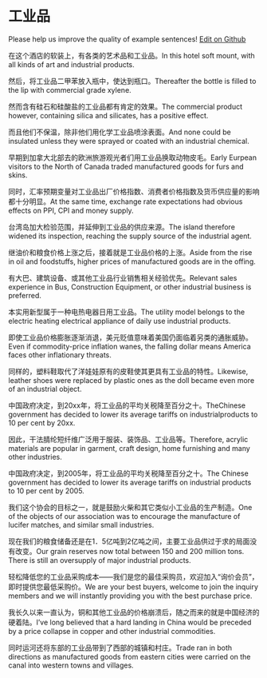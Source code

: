 # 工业品

Please help us improve the quality of example sentences! [Edit on Github](https://github.com/jiyushe/jiyu-example-sentence-source/blob/main/chinese/gongyepin.md)

<p><span class="chinese">在这个酒店的软装上，有各类的艺术品和工业品。</span><span class="english">In this hotel soft mount, with all kinds of art and industrial products.</span></p>

<p><span class="chinese">然后，将工业品二甲苯放入瓶中，使达到瓶口。</span><span class="english">Thereafter the bottle is filled to the lip with commercial grade xylene.</span></p>

<p><span class="chinese">然而含有硅石和硅酸盐的工业品都有肯定的效果。</span><span class="english">The commercial product however, containing silica and silicates, has a positive effect.</span></p>

<p><span class="chinese">而且他们不保温，除非他们用化学工业品喷涂表面。</span><span class="english">And none could be insulated unless they were sprayed or coated with an industrial chemical.</span></p>

<p><span class="chinese">早期到加拿大北部去的欧洲旅游观光者们用工业品换取动物皮毛。</span><span class="english">Early Eurpean visitors to the North of Canada traded manufactured goods for furs and skins.</span></p>

<p><span class="chinese">同时，汇率预期变量对工业品出厂价格指数、消费者价格指数及货币供应量的影响都十分明显。</span><span class="english">At the same time, exchange rate expectations had obvious effects on PPI, CPI and money supply.</span></p>

<p><span class="chinese">台湾岛加大检验范围，并延伸到工业品的供应来源。</span><span class="english">The island therefore widened its inspection, reaching the supply source of the industrial agent.</span></p>

<p><span class="chinese">继油价和粮食价格上涨之后，接着就是工业品价格的上涨。</span><span class="english">Aside from the rise in oil and foodstuffs, higher prices of manufactured goods are in the offing.</span></p>

<p><span class="chinese">有大巴、建筑设备、或其他工业品行业销售相关经验优先。</span><span class="english">Relevant sales experience in Bus, Construction Equipment, or other industrial business is preferred.</span></p>

<p><span class="chinese">本实用新型属于一种电热电器日用工业品。</span><span class="english">The utility model belongs to the electric heating electrical appliance of daily use industrial products.</span></p>

<p><span class="chinese">即使工业品价格膨胀逐渐消退，美元贬值意味着美国仍面临着另类的通胀威胁。</span><span class="english">Even if commodity-price inflation wanes, the falling dollar means America faces other inflationary threats.</span></p>

<p><span class="chinese">同样的，塑料鞋取代了洋娃娃原有的皮鞋使其更具有工业品的特性。</span><span class="english">Likewise, leather shoes were replaced by plastic ones as the doll became even more of an industrial object.</span></p>

<p><span class="chinese">中国政府决定，到20xx年，将工业品的平均关税降至百分之十。</span><span class="english">TheChinese government has decided to lower its average tariffs on industrialproducts to 10 per cent by 20xx.</span></p>

<p><span class="chinese">因此，干法腈纶短纤维广泛用于服装、装饰品、工业品等。</span><span class="english">Therefore, acrylic materials are popular in garment, craft design, home furnishing and many other industries.</span></p>

<p><span class="chinese">中国政府决定，到2005年，将工业品的平均关税降至百分之十。</span><span class="english">The Chinese government has decided to lower its average tariffs on industrial products to 10 per cent by 2005.</span></p>

<p><span class="chinese">我们这个协会的目标之一，就是鼓励火柴和其它类似小工业品的生产制造。</span><span class="english">One of the objects of our association was to encourage the manufacture of lucifer matches, and similar small industries.</span></p>

<p><span class="chinese">现在我们的粮食储备还是在1．5亿吨到2亿吨之间，主要工业品供过于求的局面没有改变。</span><span class="english">Our grain reserves now total between 150 and 200 million tons. There is still an oversupply of major industrial products.</span></p>

<p><span class="chinese">轻松降低您的工业品采购成本——我们是您的最佳采购员，欢迎加入“询价会员”，即时提供您最低采购价。</span><span class="english">We are your best buyers, welcome to join the inquiry members and we will instantly providing you with the best purchase price.</span></p>

<p><span class="chinese">我长久以来一直认为，铜和其他工业品的价格崩溃后，随之而来的就是中国经济的硬着陆。</span><span class="english">I’ve long believed that a hard landing in China would be preceded by a price collapse in copper and other industrial commodities.</span></p>

<p><span class="chinese">同时运河还将东部的工业品带到了西部的城镇和村庄。</span><span class="english">Trade ran in both directions as manufactured goods from eastern cities were carried on the canal into western towns and villages.</span></p>

